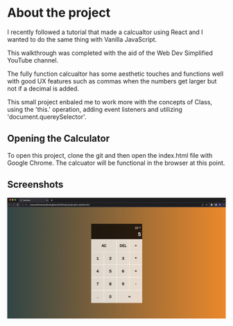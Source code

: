 # About the project

I recently followed a tutorial that made a calcualtor using React and I wanted to do the same thing with Vanilla JavaScript.

This walkthrough was completed with the aid of the Web Dev Simplified YouTube channel.

The fully function calcualtor has some aesthetic touches and functions well with good UX features such as commas when the numbers get larger but not if a decimal is added.

This small project enbaled me to work more with the concepts of Class, using the 'this.' operation, adding event listeners and utilizing 'document.quereySelector'.


## Opening the Calculator

To open this project, clone the git and then open the index.html file with Google Chrome. The calcuator will be functional in the browser at this point.

## Screenshots

!["Screenshot of calculator"](https://github.com/will-frankland/calculator-js/blob/master/docs/Screen%20Shot%202022-06-14%20at%2010.48.04.png?raw=true)